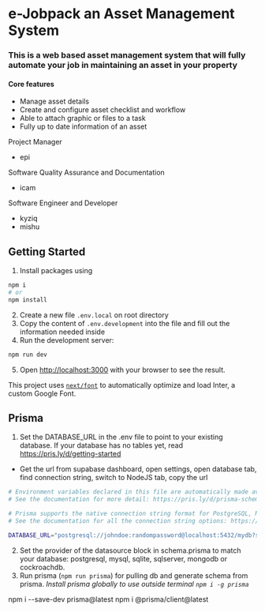 # e-Jobpack an Asset Management System

### This is a web based asset management system that will fully automate your job in maintaining an asset in your property

#### Core features

- Manage asset details
- Create and configure asset checklist and workflow
- Able to attach graphic or files to a task
- Fully up to date information of an asset

Project Manager

- epi

Software Quality Assurance and Documentation

- icam

Software Engineer and Developer

- kyziq
- mishu

## Getting Started

1. Install packages using

```bash
npm i
# or
npm install
```

2. Create a new file `.env.local` on root directory
3. Copy the content of `.env.development` into the file and fill out the information needed inside
4. Run the development server:

```bash
npm run dev
```

5. Open [http://localhost:3000](http://localhost:3000) with your browser to see the result.

This project uses [`next/font`](https://nextjs.org/docs/basic-features/font-optimization) to automatically optimize and load Inter, a custom Google Font.

## Prisma

1. Set the DATABASE_URL in the .env file to point to your existing database. If your database has no tables yet, read https://pris.ly/d/getting-started

- Get the url from supabase dashboard, open settings, open database tab, find connection string, switch to NodeJS tab, copy the url

```sh
# Environment variables declared in this file are automatically made available to Prisma.
# See the documentation for more detail: https://pris.ly/d/prisma-schema#accessing-environment-variables-from-the-schema

# Prisma supports the native connection string format for PostgreSQL, MySQL, SQLite, SQL Server, MongoDB and CockroachDB.
# See the documentation for all the connection string options: https://pris.ly/d/connection-strings

DATABASE_URL="postgresql://johndoe:randompassword@localhost:5432/mydb?schema=public"
```

2. Set the provider of the datasource block in schema.prisma to match your database: postgresql, mysql, sqlite, sqlserver, mongodb or cockroachdb.
3. Run prisma (`npm run prisma`) for pulling db and generate schema from prisma. _Install prisma globally to use outside terminal `npm i -g prisma`_

npm i --save-dev prisma@latest
npm i @prisma/client@latest
